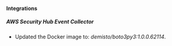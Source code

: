 #### Integrations
##### AWS Security Hub Event Collector
- Updated the Docker image to: *demisto/boto3py3:1.0.0.62114*.
